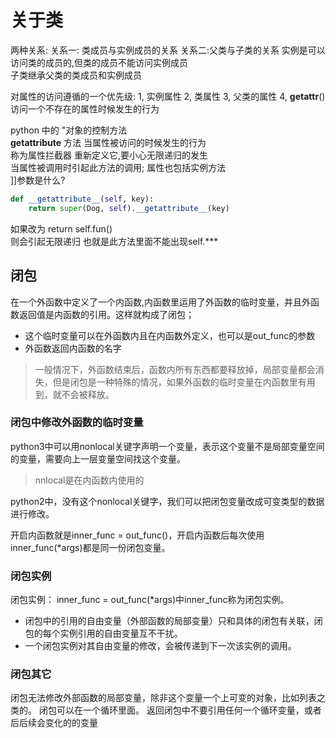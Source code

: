
# 关于类

两种关系:
关系一: 类成员与实例成员的关系
关系二:父类与子类的关系
实例是可以访问类的成员的,但类的成员不能访问实例成员  
子类继承父类的类成员和实例成员

对属性的访问遵循的一个优先级:
1, 实例属性
2, 类属性
3, 父类的属性
4, __getattr__() 访问一个不存在的属性时候发生的行为

python 中的 "对象的控制方法  
 __getattribute__ 方法
 当属性被访问的时候发生的行为  
 称为属性拦截器
 重新定义它,要小心无限递归的发生  
 当属性被调用时引起此方法的调用;  属性也包括实例方法  
 ]]参数是什么?

```python
def __getattribute__(self, key):
    return super(Dog, self).__getattribute__(key)
```

如果改为 return self.fun()  
则会引起无限递归
也就是此方法里面不能出现self.***

## 闭包

在一个外函数中定义了一个内函数,内函数里运用了外函数的临时变量，并且外函数返回值是内函数的引用。这样就构成了闭包；

- 这个临时变量可以在外函数内且在内函数外定义，也可以是out_func的参数
- 外函数返回内函数的名字

> 一般情况下，外函数结束后，函数内所有东西都要释放掉，局部变量都会消失，但是闭包是一种特殊的情况，如果外函数的临时变量在内函数里有用到，就不会被释放。

### 闭包中修改外函数的临时变量

python3中可以用nonlocal关键字声明一个变量，表示这个变量不是局部变量空间的变量，需要向上一层变量空间找这个变量。
> nnlocal是在内函数内使用的

python2中，没有这个nonlocal关键字，我们可以把闭包变量改成可变类型的数据进行修改。

开启内函数就是inner_func = out_func()，开启内函数后每次使用inner_func(*args)都是同一份闭包变量。

### 闭包实例

闭包实例：  inner_func = out_func(*args)中inner_func称为闭包实例。

- 闭包中的引用的自由变量（外部函数的局部变量）只和具体的闭包有关联，闭包的每个实例引用的自由变量互不干扰。
- 一个闭包实例对其自由变量的修改，会被传递到下一次该实例的调用。

### 闭包其它

闭包无法修改外部函数的局部变量，除非这个变量一个上可变的对象，比如列表之类的。
闭包可以在一个循环里面。
返回闭包中不要引用任何一个循环变量，或者后后续会变化的的变量